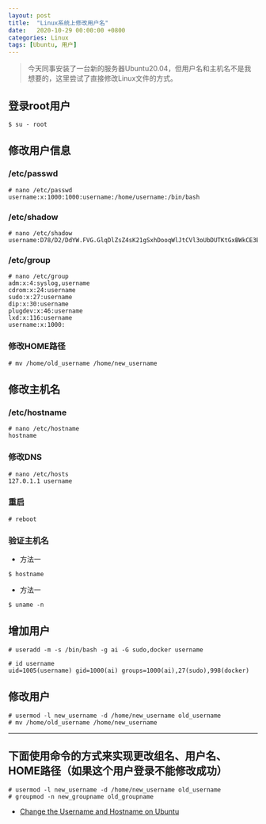 ```yaml
---
layout: post
title:  "Linux系统上修改用户名"
date:   2020-10-29 00:00:00 +0800
categories: Linux
tags: [Ubuntu, 用户]
---
```


> 今天同事安装了一台新的服务器Ubuntu20.04，但用户名和主机名不是我想要的，这里尝试了直接修改Linux文件的方式。

## 登录root用户
```shell
$ su - root
```

## 修改用户信息
### /etc/passwd
```shell
# nano /etc/passwd
username:x:1000:1000:username:/home/username:/bin/bash
```

### /etc/shadow
```shell
# nano /etc/shadow
username:D78/D2/DdYW.FVG.GlqDlZsZ4sK21gSxhDooqWlJtCVl3oUbDUTKtGxBWkCE3E/Oha40kjDrk0pBbsvT4TwtzuH61vYmnJ/GY.bAHWbVv1:18545:0:99999:7:::
```

### /etc/group
```shell
# nano /etc/group
adm:x:4:syslog,username
cdrom:x:24:username
sudo:x:27:username
dip:x:30:username
plugdev:x:46:username
lxd:x:116:username
username:x:1000:
```

### 修改HOME路径
```shell
# mv /home/old_username /home/new_username
```

## 修改主机名
### /etc/hostname
```shell
# nano /etc/hostname
hostname
```

### 修改DNS
```shell
# nano /etc/hosts
127.0.1.1 username
```

### 重启
```shell
# reboot
```

### 验证主机名
* 方法一
```shell
$ hostname
```

* 方法一
```shell
$ uname -n
```

## 增加用户
```shell
# useradd -m -s /bin/bash -g ai -G sudo,docker username

# id username
uid=1005(username) gid=1000(ai) groups=1000(ai),27(sudo),998(docker)
```

## 修改用户
```shell
# usermod -l new_username -d /home/new_username old_username
# mv /home/old_username /home/new_username
```
------

## 下面使用命令的方式来实现更改组名、用户名、HOME路径（如果这个用户登录不能修改成功）
```shell
# usermod -l new_username -d /home/new_username old_username
# groupmod -n new_groupname old_groupname
```
* [Change the Username and Hostname on Ubuntu](https://www.hepeng.me/changing-username-and-hostname-on-ubuntu/)
